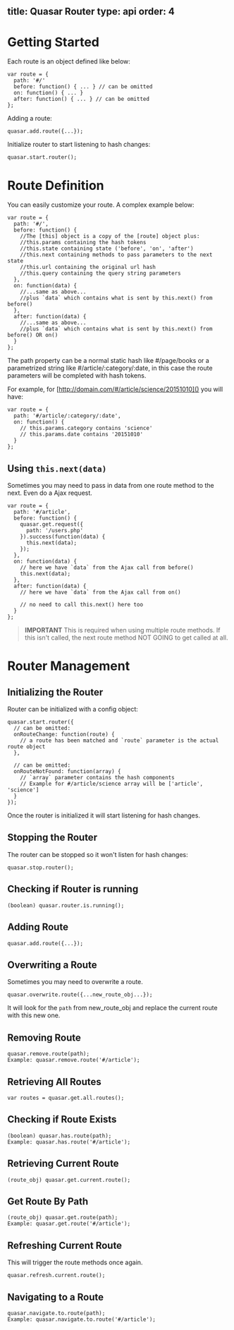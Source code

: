 title: Quasar Router
type: api
order: 4
---

# Getting Started
Each route is an object defined like below:
```
var route = {
  path: '#/'
  before: function() { ... } // can be omitted
  on: function() { ... }
  after: function() { ... } // can be omitted
};
```
Adding a route:
```
quasar.add.route({...});
```
Initialize router to start listening to hash changes:
```
quasar.start.router();
```

# Route Definition
You can easily customize your route. A complex example below:
```
var route = {
  path: '#/',
  before: function() {
    //The [this] object is a copy of the [route] object plus:
    //this.params containing the hash tokens
    //this.state containing state ('before', 'on', 'after')
    //this.next containing methods to pass parameters to the next state
    //this.url containing the original url hash
    //this.query containing the query string parameters
  },
  on: function(data) {
    //...same as above...
    //plus `data` which contains what is sent by this.next() from before()
  },
  after: function(data) {
    //...same as above...
    //plus `data` which contains what is sent by this.next() from before() OR on()
  }
};
```
The path property can be a normal static hash like #/page/books or a parametrized string like #/article/:category/:date, in this case the route parameters will be completed with hash tokens.

For example, for [http://domain.com/#/article/science/20151010]() you will have:
```
var route = {
  path: '#/article/:category/:date',
  on: function() {
    // this.params.category contains 'science'
    // this.params.date contains '20151010'
  }
};
```

## Using `this.next(data)`
Sometimes you may need to pass in data from one route method to the next. Even do a Ajax request.
```
var route = {
  path: '#/article',
  before: function() {
    quasar.get.request({
      path: '/users.php'
    }).success(function(data) {
      this.next(data);
    });
  },
  on: function(data) {
    // here we have `data` from the Ajax call from before()
    this.next(data);
  },
  after: function(data) {
    // here we have `data` from the Ajax call from on()

    // no need to call this.next() here too
  }
};
```
> **IMPORTANT**
> This is required when using multiple route methods. If this isn't called, the next route method NOT GOING to get called at all.

# Router Management

## Initializing the Router
Router can be initialized with a config object:
```
quasar.start.router({
  // can be omitted:
  onRouteChange: function(route) {
    // a route has been matched and `route` parameter is the actual route object
  },

  // can be omitted:
  onRouteNotFound: function(array) {
    // `array` parameter contains the hash components
    // Example for #/article/science array will be ['article', 'science']
  }
});
```
Once the router is initialized it will start listening for hash changes.

## Stopping the Router
The router can be stopped so it won't listen for hash changes:
```
quasar.stop.router();
```

## Checking if Router is running
```
(boolean) quasar.router.is.running();
```

## Adding Route
```
quasar.add.route({...});
```

## Overwriting a Route
Sometimes you may need to overwrite a route.
```
quasar.overwrite.route({...new_route_obj...});
```
It will look for the `path` from new_route_obj and replace the current route with this new one.

## Removing Route
```
quasar.remove.route(path);
Example: quasar.remove.route('#/article');
```

## Retrieving All Routes
```
var routes = quasar.get.all.routes();
```

## Checking if Route Exists
```
(boolean) quasar.has.route(path);
Example: quasar.has.route('#/article');
```

## Retrieving Current Route
```
(route_obj) quasar.get.current.route();
```

## Get Route By Path
```
(route_obj) quasar.get.route(path);
Example: quasar.get.route('#/article');
```

## Refreshing Current Route
This will trigger the route methods once again.
```
quasar.refresh.current.route();
```

## Navigating to a Route
```
quasar.navigate.to.route(path);
Example: quasar.navigate.to.route('#/article');
```
